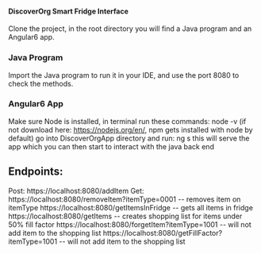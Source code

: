 #### DiscoverOrg Smart Fridge Interface
Clone the project, in the root directory you will find a Java program and an Angular6 app.

### Java Program
Import the Java program to run it in your IDE, and use the port 8080 to check the methods.

### Angular6 App
Make sure Node is installed, in terminal run these commands:
node -v
(if not download here: https://nodejs.org/en/, npm gets installed with node by default)
go into DiscoverOrgApp directory and run:
ng s
this will serve the app which you can then start to interact with the java back end

## Endpoints:
Post:
https://localhost:8080/addItem
Get:
https://localhost:8080/removeItem?itemType=0001 -- removes item on itemType
https://localhost:8080/getItemsInFridge -- gets all items in fridge
https://localhost:8080/getItems -- creates shopping list for items under 50% fill factor
https://localhost:8080/forgetItem?itemType=1001 -- will not add item to the shopping list
https://localhost:8080/getFillFactor?itemType=1001 -- will not add item to the shopping list
